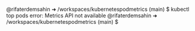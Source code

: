 @rifaterdemsahin ➜ /workspaces/kubernetespodmetrics (main) $ kubectl top pods
error: Metrics API not available
@rifaterdemsahin ➜ /workspaces/kubernetespodmetrics (main) $ 
